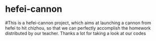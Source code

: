 # hefei-cannon
#This is a hefei-cannon project, which aims at launching a cannon from hefei to hit chizhou, so that we can perfectly accomplish the homework distributed by our teacher. Thanks a lot for taking a look at our codes
